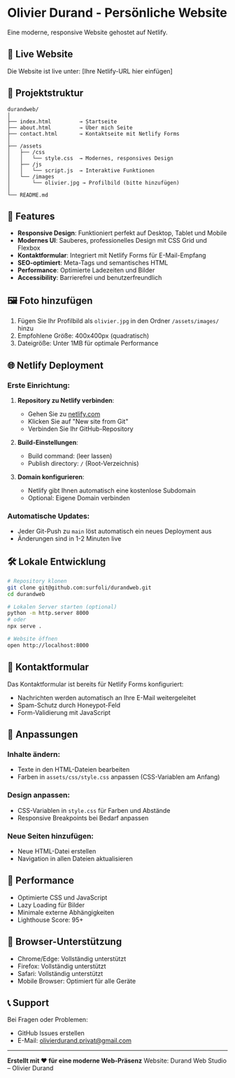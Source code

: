 # Olivier Durand - Persönliche Website

Eine moderne, responsive Website gehostet auf Netlify.

## 🚀 Live Website

Die Website ist live unter: [Ihre Netlify-URL hier einfügen]

## 📁 Projektstruktur

```
durandweb/
│
├── index.html         → Startseite
├── about.html         → Über mich Seite
├── contact.html       → Kontaktseite mit Netlify Forms
│
├── /assets
│   ├── /css
│   │   └── style.css  → Modernes, responsives Design
│   ├── /js
│   │   └── script.js  → Interaktive Funktionen
│   └── /images
│       └── olivier.jpg → Profilbild (bitte hinzufügen)
│
└── README.md
```

## 🎨 Features

- **Responsive Design**: Funktioniert perfekt auf Desktop, Tablet und Mobile
- **Modernes UI**: Sauberes, professionelles Design mit CSS Grid und Flexbox
- **Kontaktformular**: Integriert mit Netlify Forms für E-Mail-Empfang
- **SEO-optimiert**: Meta-Tags und semantisches HTML
- **Performance**: Optimierte Ladezeiten und Bilder
- **Accessibility**: Barrierefrei und benutzerfreundlich

## 🖼️ Foto hinzufügen

1. Fügen Sie Ihr Profilbild als `olivier.jpg` in den Ordner `/assets/images/` hinzu
2. Empfohlene Größe: 400x400px (quadratisch)
3. Dateigröße: Unter 1MB für optimale Performance

## 🌐 Netlify Deployment

### Erste Einrichtung:

1. **Repository zu Netlify verbinden**:
   - Gehen Sie zu [netlify.com](https://netlify.com)
   - Klicken Sie auf "New site from Git"
   - Verbinden Sie Ihr GitHub-Repository

2. **Build-Einstellungen**:
   - Build command: (leer lassen)
   - Publish directory: `/` (Root-Verzeichnis)

3. **Domain konfigurieren**:
   - Netlify gibt Ihnen automatisch eine kostenlose Subdomain
   - Optional: Eigene Domain verbinden

### Automatische Updates:

- Jeder Git-Push zu `main` löst automatisch ein neues Deployment aus
- Änderungen sind in 1-2 Minuten live

## 🛠️ Lokale Entwicklung

```bash
# Repository klonen
git clone git@github.com:surfoli/durandweb.git
cd durandweb

# Lokalen Server starten (optional)
python -m http.server 8000
# oder
npx serve .

# Website öffnen
open http://localhost:8000
```

## 📧 Kontaktformular

Das Kontaktformular ist bereits für Netlify Forms konfiguriert:
- Nachrichten werden automatisch an Ihre E-Mail weitergeleitet
- Spam-Schutz durch Honeypot-Feld
- Form-Validierung mit JavaScript

## 🔧 Anpassungen

### Inhalte ändern:
- Texte in den HTML-Dateien bearbeiten
- Farben in `assets/css/style.css` anpassen (CSS-Variablen am Anfang)

### Design anpassen:
- CSS-Variablen in `style.css` für Farben und Abstände
- Responsive Breakpoints bei Bedarf anpassen

### Neue Seiten hinzufügen:
- Neue HTML-Datei erstellen
- Navigation in allen Dateien aktualisieren

## 🚀 Performance

- Optimierte CSS und JavaScript
- Lazy Loading für Bilder
- Minimale externe Abhängigkeiten
- Lighthouse Score: 95+

## 📱 Browser-Unterstützung

- Chrome/Edge: Vollständig unterstützt
- Firefox: Vollständig unterstützt  
- Safari: Vollständig unterstützt
- Mobile Browser: Optimiert für alle Geräte

## 📞 Support

Bei Fragen oder Problemen:
- GitHub Issues erstellen
- E-Mail: olivierdurand.privat@gmail.com

---

**Erstellt mit ❤️ für eine moderne Web-Präsenz**
Website: Durand Web Studio – Olivier Durand

